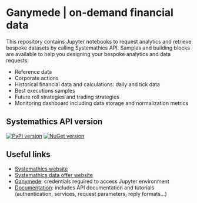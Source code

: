 # Ganymede | on-demand financial data

This repository contains Jupyter notebooks to request analytics and retrieve bespoke datasets by calling Systemathics API. Samples and building blocks are available to help you designing your bespoke analytics and data requests:

- Reference data
- Corporate actions
- Historical financial data and calculations: daily and tick data
- Best executions samples
- Future roll strategies and trading strategies
- Monitoring dashboard including data storage and normalization metrics

## Systemathics API version

[![PyPI version](https://badge.fury.io/py/systemathics.apis.svg)](https://badge.fury.io/py/systemathics.apis) [![NuGet version](https://badge.fury.io/nu/systemathics.apis.svg)](https://badge.fury.io/nu/systemathics.apis)

## Useful links

- [Systemathics website](https://www.systemathics.com/) 
-  [Systemathics data offer website](https://systemathics.cloud/)
- [Ganymede](https://ganymede.cloud): credentials required to access Jupyter environment
- [Documentation](https://systemathics.cloud/api-documentation.html): includes API documentation and tutorials (authentication, services, request parameters, reply formats...)